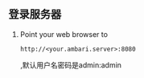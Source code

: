 ## 登录服务器

1. Point your web browser to

   ```
   http://<your.ambari.server>:8080
   ```

   ,默认用户名密码是admin:admin



